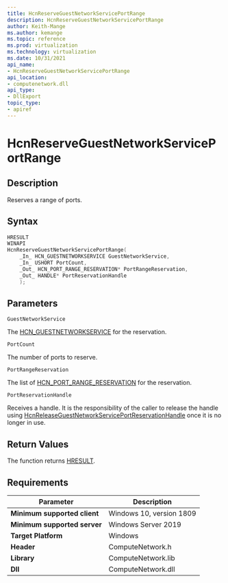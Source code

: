 ```yaml
---
title: HcnReserveGuestNetworkServicePortRange
description: HcnReserveGuestNetworkServicePortRange
author: Keith-Mange
ms.author: kemange
ms.topic: reference
ms.prod: virtualization
ms.technology: virtualization
ms.date: 10/31/2021
api_name:
- HcnReserveGuestNetworkServicePortRange
api_location:
- computenetwork.dll
api_type:
- DllExport
topic_type:
- apiref
---
```

# HcnReserveGuestNetworkServicePortRange

## Description

Reserves a range of ports.

## Syntax

```cpp
HRESULT
WINAPI
HcnReserveGuestNetworkServicePortRange(
    _In_ HCN_GUESTNETWORKSERVICE GuestNetworkService,
    _In_ USHORT PortCount,
    _Out_ HCN_PORT_RANGE_RESERVATION* PortRangeReservation,
    _Out_ HANDLE* PortReservationHandle
    );
```

## Parameters

`GuestNetworkService`

The [HCN\_GUESTNETWORKSERVICE](./HCN_GUESTNETWORKSERVICE.md) for the reservation.

`PortCount`

The number of ports to reserve.

`PortRangeReservation`

The list of [HCN_PORT_RANGE_RESERVATION](./HCN_PORT_RANGE_RESERVATION.md) for the reservation.

`PortReservationHandle`

Receives a handle. It is the responsibility of the caller to release the handle using [HcnReleaseGuestNetworkServicePortReservationHandle](./HcnReleaseGuestNetworkServicePortReservationHandle.md) once it is no longer in use.

## Return Values

The function returns [HRESULT](./HCNHResult.md).

## Requirements

|Parameter|Description|
|---|---|
| **Minimum supported client** | Windows 10, version 1809 |
| **Minimum supported server** | Windows Server 2019 |
| **Target Platform** | Windows |
| **Header** | ComputeNetwork.h |
| **Library** | ComputeNetwork.lib |
| **Dll** | ComputeNetwork.dll |



